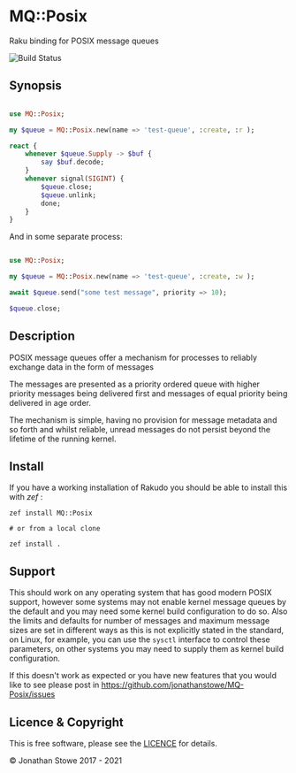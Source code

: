 # MQ::Posix

Raku binding for POSIX message queues

![Build Status](https://github.com/jonathanstowe/MQ-Posix/workflows/CI/badge.svg)

## Synopsis

```raku

use MQ::Posix;

my $queue = MQ::Posix.new(name => 'test-queue', :create, :r );

react {
    whenever $queue.Supply -> $buf {
        say $buf.decode;
    }
    whenever signal(SIGINT) {
        $queue.close;
        $queue.unlink;
        done;
    }
}
```

And in some separate process:

```raku

use MQ::Posix;

my $queue = MQ::Posix.new(name => 'test-queue', :create, :w );

await $queue.send("some test message", priority => 10);

$queue.close;

```

## Description

POSIX message queues offer a mechanism for processes to reliably exchange
data in the form of messages

The messages are presented as a priority ordered queue with higher priority
messages being delivered first and messages of equal priority being delivered
in age order.

The mechanism is simple, having no provision for message metadata and so forth
and whilst reliable, unread messages do not persist beyond the lifetime of the
running kernel.

## Install

If you have a working installation of Rakudo you should be able to install this with *zef* :

    zef install MQ::Posix

    # or from a local clone

    zef install .

## Support

This should work on any operating system that has good modern POSIX
support, however some systems may not enable kernel message queues by
the default and you may need some kernel build configuration to do so.
Also the limits and defaults for number of messages and maximum message
sizes are set in different ways as this is not explicitly stated in the
standard, on Linux, for example, you can use the ```sysctl``` interface
to control these parameters, on other systems you may need to supply
them as kernel build configuration.

If this doesn't work as expected or you have new features that you would like to see please post in https://github.com/jonathanstowe/MQ-Posix/issues

## Licence & Copyright

This is free software, please see the [LICENCE](LICENCE) for details.

© Jonathan Stowe 2017 - 2021

